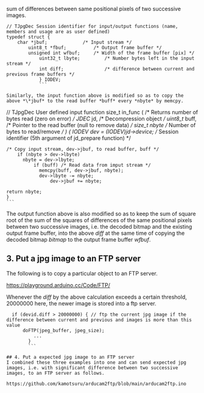 sum of differences between same positional pixels of two successive images.
```
// TJpgDec Session identifier for input/output functions (name, members and usage are as user defined)
typedef struct {
    char *jbuf;             /* Input stream */
        uint8_t *fbuf;          /* Output frame buffer */
	    unsigned int wfbuf;     /* Width of the frame buffer [pix] */
	        uint32_t lbyte;         /* Number bytes left in the input stream */
		    int diff;               /* difference between current and previous frame buffers */
		    } IODEV;
		    ```

Similarly, the input function above is modified so as to copy the above *\*jbuf* to the read buffer *buff* every *nbyte* by memcpy.
```

// TJpgDec User defined input function
size_t in_func (    /* Returns number of bytes read (zero on error) */
    JDEC* jd,       /* Decompression object */
        uint8_t* buff,  /* Pointer to the read buffer (null to remove data) */
	    size_t nbyte    /* Number of bytes to read/remove */
	    )
	    {
	        IODEV *dev = (IODEV*)jd->device;   /* Session identifier (5th argument of jd_prepare function) */

    /* Copy input stream, dev->jbuf, to read buffer, buff */
        if (nbyte > dev->lbyte)
	      nbyte = dev->lbyte;
	          if (buff) /* Read data from imput stream */
		        memcpy(buff, dev->jbuf, nbyte);
			    dev->lbyte -= nbyte;
			        dev->jbuf += nbyte;

    return nbyte;
    }
    ```

The output function above is also modified so as to keep the sum of square root of the sum of the squares of differences of the same positional pixels between two successive images, i.e. the decoded bitmap and the existing output frame buffer, into the above *diff* at the same time of copying the decoded bitmap *bitmap* to the output frame buffer *wfbuf*.

## 3. Put a jpg image to an FTP server
The following is to copy a particular object to an FTP server.

https://playground.arduino.cc/Code/FTP/

Whenever the *diff* by the above calculation exceeds a certain threshold, 20000000 here, the newer image is stored into a ftp server.
```
  if (devid.diff > 20000000) { // ftp the current jpg image if the difference between current and previous and images is more than this value
      doFTP(jpeg_buffer, jpeg_size);
          ...
	    }
	    ```

## 4. Put a expected jpg image to an FTP server
I combined these three examples into one and can send expected jpg images, i.e. with significant difference between two successive images, to an FTP server as follows.

https://github.com/kamotsuru/arducam2ftp/blob/main/arducam2ftp.ino